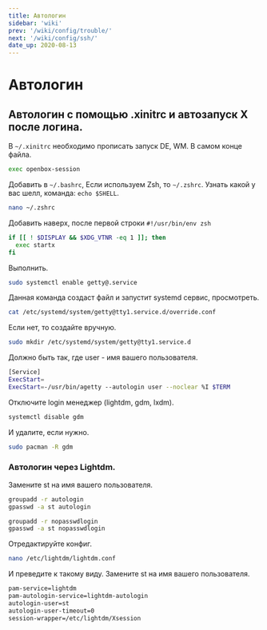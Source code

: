 ```yaml
---
title: Автологин
sidebar: 'wiki'
prev: '/wiki/config/trouble/'
next: '/wiki/config/ssh/'
date_up: 2020-08-13
---
```


# Автологин

## Автологин с помощью .xinitrc и автозапуск Х после логина.

В `~/.xinitrc` необходимо прописать запуск DE, WM. В самом конце файла.

```bash
exec openbox-session
```

Добавить в `~/.bashrc`, Если используем Zsh, то `~/.zshrc`. Узнать какой у вас шелл, команда: `echo $SHELL`.

```bash
nano ~/.zshrc
```

Добавить наверх, после первой строки `#!/usr/bin/env zsh`
```bash
if [[ ! $DISPLAY && $XDG_VTNR -eq 1 ]]; then
  exec startx
fi
```

Выполнить.
```bash
sudo systemctl enable getty@.service
```

Данная команда создаст файл и запустит systemd сервис, просмотреть.

```bash
cat /etc/systemd/system/getty@tty1.service.d/override.conf
```

Если нет, то создайте вручную.

```bash
sudo mkdir /etc/systemd/system/getty@tty1.service.d
```

Должно быть так, где user - имя вашего пользователя.

```bash
[Service]
ExecStart=
ExecStart=-/usr/bin/agetty --autologin user --noclear %I $TERM
```

Отключите login менеджер (lightdm, gdm, lxdm).

```bash
systemctl disable gdm
```

И удалите, если нужно.

```bash
sudo pacman -R gdm
```

### Автологин через Lightdm.

Замените st на имя вашего пользователя.

```bash
groupadd -r autologin
gpasswd -a st autologin

groupadd -r nopasswdlogin
gpasswd -a st nopasswdlogin
```

Отредактируйте конфиг.

```bash
nano /etc/lightdm/lightdm.conf
```

И преведите к такому виду. Замените st на имя вашего пользователя.

```bash
pam-service=lightdm
pam-autologin-service=lightdm-autologin
autologin-user=st
autologin-user-timeout=0
session-wrapper=/etc/lightdm/Xsession
```
